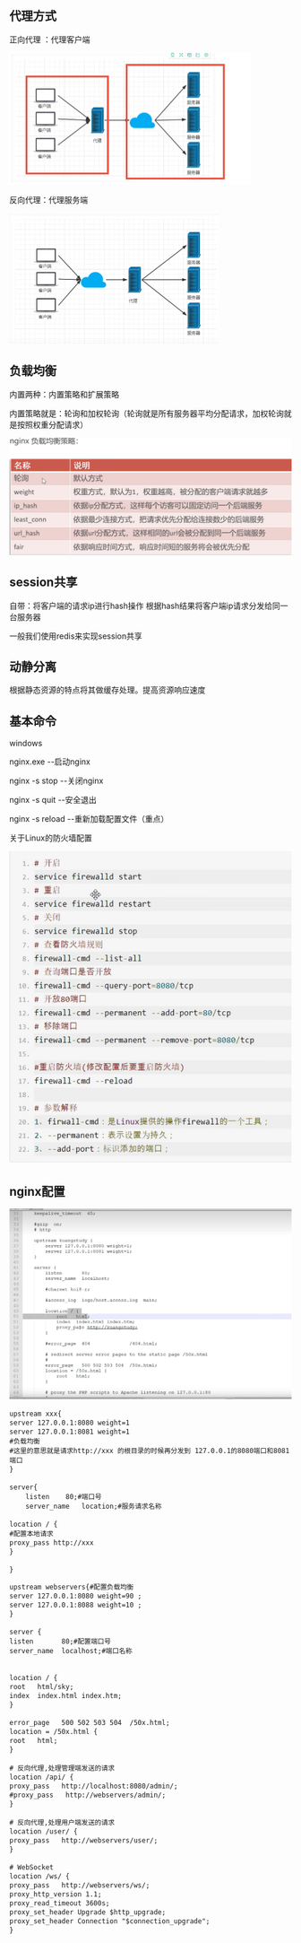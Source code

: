## 代理方式

正向代理 ：代理客户端

<img src="../assets/笔记/image-20230719183954195.png" alt="image-20230719183954195" style="zoom:50%;" />

反向代理：代理服务端

<img src="../assets/笔记/image-20230719183244529.png" alt="image-20230719183244529" style="zoom:50%;" />

## 负载均衡

内置两种：内置策略和扩展策略

内置策略就是：轮询和加权轮询（轮询就是所有服务器平均分配请求，加权轮询就是按照权重分配请求）

![image-20230730142805007](../assets/Nginx/image-20230730142805007.png)

## session共享

自带：将客户端的请求ip进行hash操作 根据hash结果将客户端ip请求分发给同一台服务器

一般我们使用redis来实现session共享

## 动静分离

根据静态资源的特点将其做缓存处理。提高资源响应速度

## 基本命令

windows

nginx.exe --启动nginx

nginx -s stop --关闭nginx

nginx -s quit --安全退出

nginx -s reload --重新加载配置文件（重点）

关于Linux的防火墙配置

![image-20230720082323974](../assets/笔记/image-20230720082323974.png)

## nginx配置

![image-20230720085854269](../assets/笔记/image-20230720085854269.png)

```
upstream xxx{
server 127.0.0.1:8080 weight=1
server 127.0.0.1:8081 weight=1
#负载均衡
#这里的意思就是请求http://xxx 的根目录的时候再分发到 127.0.0.1的8080端口和8081端口
}

server{
	listen    80;#端口号
	server_name   location;#服务请求名称 

location / {
#配置本地请求
proxy_pass http://xxx
}

}
```

```
upstream webservers{#配置负载均衡
server 127.0.0.1:8080 weight=90 ;
server 127.0.0.1:8088 weight=10 ;
}

server {
listen       80;#配置端口号
server_name  localhost;#端口名称


location / {
root   html/sky;
index  index.html index.htm;
}

error_page   500 502 503 504  /50x.html;
location = /50x.html {
root   html;
}

# 反向代理,处理管理端发送的请求
location /api/ {
proxy_pass   http://localhost:8080/admin/;
#proxy_pass   http://webservers/admin/;
}

# 反向代理,处理用户端发送的请求
location /user/ {
proxy_pass   http://webservers/user/;
}

# WebSocket
location /ws/ {
proxy_pass   http://webservers/ws/;
proxy_http_version 1.1;
proxy_read_timeout 3600s;
proxy_set_header Upgrade $http_upgrade;
proxy_set_header Connection "$connection_upgrade";
}

```

